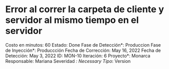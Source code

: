 # Error al correr la carpeta de cliente y servidor al mismo tiempo en el servidor

Costo en minutos: 60
Estado: Done
Fase de Detección*: Produccion
Fase de Inyección*: Produccción
Fecha de Corrección: May 16, 2022
Fecha de Detección: May 3, 2022
ID: MON-10
Iteración: 6
Proyecto*: Monarca
Responsable: Mariana
Severidad *: Necessary
Tipo*: Version